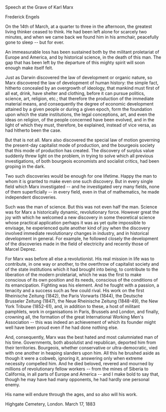 Speech at the Grave of Karl Marx

Frederick Engels

On the 14th of March, at a quarter to three in the afternoon, the greatest living thinker ceased to think. He had been left alone for scarcely two minutes, and when we came back we found him in his armchair, peacefully gone to sleep -- but for ever.

An immeasurable loss has been sustained both by the militant proletariat of Europe and America, and by historical science, in the death of this man. The gap that has been left by the departure of this mighty spirit will soon enough make itself felt.

Just as Darwin discovered the law of development or organic nature, so Marx discovered the law of development of human history: the simple fact, hitherto concealed by an overgrowth of ideology, that mankind must first of all eat, drink, have shelter and clothing, before it can pursue politics, science, art, religion, etc.; that therefore the production of the immediate material means, and consequently the degree of economic development attained by a given people or during a given epoch, form the foundation upon which the state institutions, the legal conceptions, art, and even the ideas on religion, of the people concerned have been evolved, and in the light of which they must, therefore, be explained, instead of vice versa, as had hitherto been the case.

But that is not all. Marx also discovered the special law of motion governing the present-day capitalist mode of production, and the bourgeois society that this mode of production has created. The discovery of surplus value suddenly threw light on the problem, in trying to solve which all previous investigations, of both bourgeois economists and socialist critics, had been groping in the dark.

Two such discoveries would be enough for one lifetime. Happy the man to whom it is granted to make even one such discovery. But in every single field which Marx investigated -- and he investigated very many fields, none of them superficially -- in every field, even in that of mathematics, he made independent discoveries.

Such was the man of science. But this was not even half the man. Science was for Marx a historically dynamic, revolutionary force. However great the joy with which he welcomed a new discovery in some theoretical science whose practical application perhaps it was as yet quite impossible to envisage, he experienced quite another kind of joy when the discovery involved immediate revolutionary changes in industry, and in historical development in general. For example, he followed closely the development of the discoveries made in the field of electricity and recently those of Marcel Deprez.

For Marx was before all else a revolutionist. His real mission in life was to contribute, in one way or another, to the overthrow of capitalist society and of the state institutions which it had brought into being, to contribute to the liberation of the modern proletariat, which he was the first to make conscious of its own position and its needs, conscious of the conditions of its emancipation. Fighting was his element. And he fought with a passion, a tenacity and a success such as few could rival. His work on the first Rheinische Zeitung (1842), the Paris Vorwarts (1844), the Deutsche Brusseler Zeitung (1847), the Neue Rheinische Zeitung (1848-49), the New York Tribune (1852-61), and, in addition to these, a host of militant pamphlets, work in organisations in Paris, Brussels and London, and finally, crowning all, the formation of the great International Working Men's Association -- this was indeed an achievement of which its founder might well have been proud even if he had done nothing else.

And, consequently, Marx was the best hated and most calumniated man of his time. Governments, both absolutist and republican, deported him from their territories. Bourgeois, whether conservative or ultra-democratic, vied with one another in heaping slanders upon him. All this he brushed aside as though it were a cobweb, ignoring it, answering only when extreme necessity compelled him. And he died beloved, revered and mourned by millions of revolutionary fellow workers -- from the mines of Siberia to California, in all parts of Europe and America -- and I make bold to say that, though he may have had many opponents, he had hardly one personal enemy.

His name will endure through the ages, and so also will his work.

Highgate Cemetery, London. March 17, 1883
